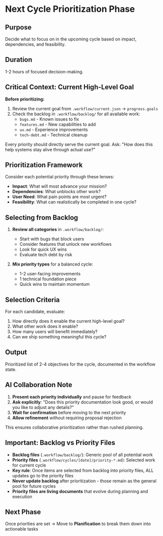 # Next Cycle Prioritization Phase

## Purpose
Decide what to focus on in the upcoming cycle based on impact, dependencies, and feasibility.

## Duration
1-2 hours of focused decision-making.

## Critical Context: Current High-Level Goal

**Before prioritizing:**
1. Review the current goal from `.workflow/current.json` → `progress.goals`
2. Check the backlog in `.workflow/backlog/` for all available work:
   - `bugs.md` - Known issues to fix
   - `features.md` - New capabilities to add
   - `ux.md` - Experience improvements
   - `tech-debt.md` - Technical cleanup

Every priority should directly serve the current goal. Ask: "How does this help systems stay alive through actual use?"

## Prioritization Framework

Consider each potential priority through these lenses:

- **Impact**: What will most advance your mission?
- **Dependencies**: What unblocks other work?
- **User Need**: What pain points are most urgent?
- **Feasibility**: What can realistically be completed in one cycle?

## Selecting from Backlog

1. **Review all categories** in `.workflow/backlog/`:
   - Start with bugs that block users
   - Consider features that unlock new workflows
   - Look for quick UX wins
   - Evaluate tech debt by risk

2. **Mix priority types** for a balanced cycle:
   - 1-2 user-facing improvements
   - 1 technical foundation piece
   - Quick wins to maintain momentum

## Selection Criteria

For each candidate, evaluate:
1. How directly does it enable the current high-level goal?
2. What other work does it enable?
3. How many users will benefit immediately?
4. Can we ship something meaningful this cycle?

## Output
Prioritized list of 2-4 objectives for the cycle, documented in the workflow state.

## AI Collaboration Note
1. **Present each priority individually** and pause for feedback
2. **Ask explicitly**: "Does this priority documentation look good, or would you like to adjust any details?"
3. **Wait for confirmation** before moving to the next priority
4. **Allow refinement** without requiring proposal rejection

This ensures collaborative prioritization rather than rushed planning.

## Important: Backlog vs Priority Files
- **Backlog files** (`.workflow/backlog/`): Generic pool of all potential work
- **Priority files** (`.workflow/cycles/[date]/priority-*.md`): Selected work for current cycle
- **Key rule**: Once items are selected from backlog into priority files, ALL updates go to the priority files
- **Never update backlog** after prioritization - those remain as the general pool for future cycles
- **Priority files are living documents** that evolve during planning and execution

## Next Phase
Once priorities are set → Move to **Planification** to break them down into actionable tasks